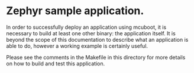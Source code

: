 # Zephyr sample application.

In order to successfully deploy an application using mcuboot, it is
necessary to build at least one other binary: the application itself.
It is beyond the scope of this documentation to describe what an
application is able to do, however a working example is certainly
useful.

Please see the comments in the Makefile in this directory for more
details on how to build and test this application.
